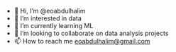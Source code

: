 - 👋 Hi, I’m @eoabdulhalim
- 👀 I’m interested in data 
- 🌱 I’m currently learning ML 
- 💞️ I’m looking to collaborate on data analysis projects
- 📫 How to reach me eoabdulhalim@gmail.com
